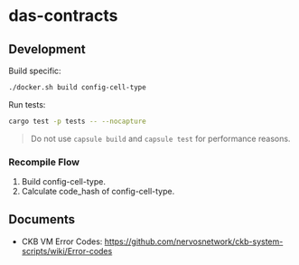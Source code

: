 # das-contracts


## Development

Build specific:

```sh
./docker.sh build config-cell-type
```

Run tests:

``` sh
cargo test -p tests -- --nocapture
```

> Do not use `capsule build` and `capsule test` for performance reasons.

### Recompile Flow

1. Build config-cell-type.
2. Calculate code_hash of config-cell-type.


## Documents

- CKB VM Error Codes: https://github.com/nervosnetwork/ckb-system-scripts/wiki/Error-codes
